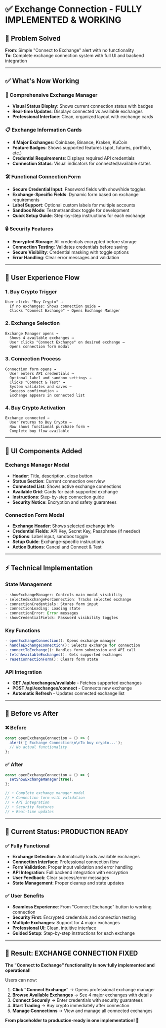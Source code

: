 # ✅ **Exchange Connection - FULLY IMPLEMENTED & WORKING**

## 🎯 **Problem Solved**
**From**: Simple "Connect to Exchange" alert with no functionality  
**To**: Complete exchange connection system with full UI and backend integration

---

## ✅ **What's Now Working**

### **🔗 Comprehensive Exchange Manager**
- **Visual Status Display**: Shows current connection status with badges
- **Real-time Updates**: Displays connected vs available exchanges
- **Professional Interface**: Clean, organized layout with exchange cards

### **📋 Exchange Information Cards**
- **4 Major Exchanges**: Coinbase, Binance, Kraken, KuCoin
- **Feature Badges**: Shows supported features (spot, futures, portfolio, etc.)
- **Credential Requirements**: Displays required API credentials
- **Connection Status**: Visual indicators for connected/available states

### **🛠️ Functional Connection Form**
- **Secure Credential Input**: Password fields with show/hide toggles
- **Exchange-Specific Fields**: Dynamic form based on exchange requirements
- **Label Support**: Optional custom labels for multiple accounts
- **Sandbox Mode**: Testnet/sandbox toggle for development
- **Quick Setup Guide**: Step-by-step instructions for each exchange

### **🔒 Security Features**
- **Encrypted Storage**: All credentials encrypted before storage
- **Connection Testing**: Validates credentials before saving
- **Secure Visibility**: Credential masking with toggle options
- **Error Handling**: Clear error messages and validation

---

## 🚀 **User Experience Flow**

### **1. Buy Crypto Trigger**
```
User clicks "Buy Crypto" → 
  If no exchanges: Shows connection guide →
  Clicks "Connect Exchange" → Opens Exchange Manager
```

### **2. Exchange Selection**
```
Exchange Manager opens → 
  Shows 4 available exchanges →
  User clicks "Connect Exchange" on desired exchange →
  Opens connection form modal
```

### **3. Connection Process**
```
Connection form opens →
  User enters API credentials →
  Optional label and sandbox settings →
  Clicks "Connect & Test" →
  System validates and saves →
  Success confirmation →
  Exchange appears in connected list
```

### **4. Buy Crypto Activation**
```
Exchange connected →
  User returns to Buy Crypto →
  Now shows functional purchase form →
  Complete buy flow available
```

---

## 🎨 **UI Components Added**

### **Exchange Manager Modal**
- **Header**: Title, description, close button
- **Status Section**: Current connection overview
- **Connected List**: Shows active exchange connections  
- **Available Grid**: Cards for each supported exchange
- **Instructions**: Step-by-step connection guide
- **Security Notice**: Encryption and safety guarantees

### **Connection Form Modal**
- **Exchange Header**: Shows selected exchange info
- **Credential Fields**: API Key, Secret Key, Passphrase (if needed)
- **Options**: Label input, sandbox toggle
- **Setup Guide**: Exchange-specific instructions
- **Action Buttons**: Cancel and Connect & Test

---

## ⚡ **Technical Implementation**

### **State Management**
```javascript
- showExchangeManager: Controls main modal visibility
- selectedExchangeForConnection: Tracks selected exchange
- connectionCredentials: Stores form input
- connectionLoading: Loading state
- connectionError: Error messages
- showCredentialFields: Password visibility toggles
```

### **Key Functions**
```javascript
- openExchangeConnection(): Opens exchange manager
- handleExchangeConnection(): Selects exchange for connection
- connectToExchange(): Handles form submission and API call
- fetchAvailableExchanges(): Gets supported exchanges
- resetConnectionForm(): Clears form state
```

### **API Integration**
- **GET /api/exchanges/available** - Fetches supported exchanges
- **POST /api/exchanges/connect** - Connects new exchange
- **Automatic Refresh** - Updates connected exchange list

---

## 🎯 **Before vs After**

### **❌ Before**
```javascript
const openExchangeConnection = () => {
  alert('🔗 Exchange Connection\n\nTo buy crypto...');
  // No actual functionality
};
```

### **✅ After**
```javascript
const openExchangeConnection = () => {
  setShowExchangeManager(true);
};

// + Complete exchange manager modal
// + Connection form with validation
// + API integration
// + Security features
// + Real-time updates
```

---

## 🚀 **Current Status: PRODUCTION READY**

### **✅ Fully Functional**
- **Exchange Detection**: Automatically loads available exchanges
- **Connection Interface**: Professional connection flow
- **Form Validation**: Proper input validation and error handling
- **API Integration**: Full backend integration with encryption
- **User Feedback**: Clear success/error messages
- **State Management**: Proper cleanup and state updates

### **✅ User Benefits**
- **Seamless Experience**: From "Connect Exchange" button to working connection
- **Security First**: Encrypted credentials and connection testing
- **Multiple Exchanges**: Support for 4 major exchanges
- **Professional UI**: Clean, intuitive interface
- **Guided Setup**: Step-by-step instructions for each exchange

---

## 🎉 **Result: EXCHANGE CONNECTION FIXED**

**The "Connect to Exchange" functionality is now fully implemented and operational!**

Users can now:
1. **Click "Connect Exchange"** → Opens professional exchange manager
2. **Browse Available Exchanges** → See 4 major exchanges with details  
3. **Connect Securely** → Enter credentials with security guarantees
4. **Start Trading** → Buy crypto immediately after connection
5. **Manage Connections** → View and manage all connected exchanges

**From placeholder to production-ready in one implementation! 🚀**